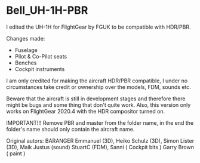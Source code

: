 # Bell_UH-1H-PBR
I edited the UH-1H for FlightGear by FGUK to be compatible with HDR/PBR.

Changes made:

- Fuselage
- Pilot & Co-Pilot seats
- Benches
- Cockpit instruments

I am only credited for making the aircraft HDR/PBR compatible, I under no circumstances take credit or ownership over the models, FDM, sounds etc.

Beware that the aircraft is still in development stages and therefore there might be bugs and some thing that don't quite work. Also, this version only works on FlightGear 2020.4 with the HDR compositor turned on.

IMPORTANT!!! Remove PBR and master from the folder name, in the end the folder's name should only contain the aircraft name.

Original autors: BARANGER Emmanuel (3D), Heiko Schulz (3D), Simon Lister (3D), Maik Justus (sound) StuartC (FDM), Sanni ( Cockpit bits ) Garry Brown ( paint )
